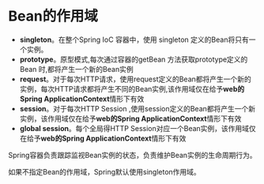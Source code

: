 # Bean的作用域

* **singleton**。在整个Spring IoC 容器中，使用 singleton 定义的Bean将只有一个实例。
* **prototype**。原型模式,每次通过容器的getBean 方法获取prototype定义的Bean 时,都将产生一个新的Bean实例
* **request**。对于每次HTTP请求，使用request定义的Bean都将产生一个新的实例，每次HTTP请求都将产生不同的Bean实例,该作用域仅在给予**web的Spring ApplicationContext**情形下有效
* **session**。对于每次HTTP Session ,使用session定义的Bean都将产生一个新实例，该作用域仅在给予**web的Spring ApplicationContext**情形下有效
* **global session**。每个全局得HTTP Session对应一个Bean实例，该作用域仅在给予**web的Spring ApplicationContext**情形下有效

Spring容器负责跟踪监视Bean实例的状态，负责维护Bean实例的生命周期行为。

如果不指定Bean的作用域，Spring默认使用singleton作用域。
